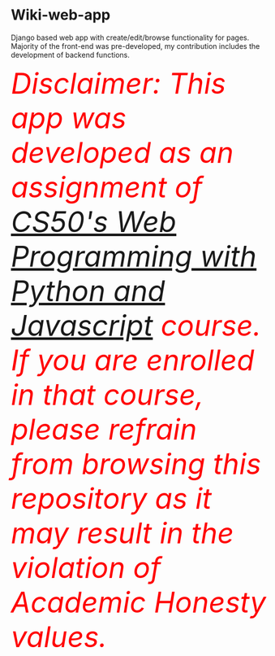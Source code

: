 # Wiki-web-app
Django based web app with create/edit/browse functionality for pages.
Majority of the front-end was pre-developed, my contribution includes the development of backend functions.

<span style="color:red; font-size:4em;">*Disclaimer: This app was developed as an assignment of [CS50's Web Programming with Python and Javascript](https://cs50.harvard.edu/web/2020/) course. If you are enrolled in that course, please refrain from browsing this repository as it may result in the violation of Academic Honesty values.*</span>

